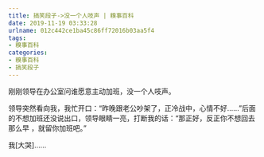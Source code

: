 ```yaml
---
title: 搞笑段子->没一个人吱声 | 糗事百科
date: 2019-11-19 03:33:28
urlname: 012c442ce1ba45c86ff72016b03aa5f4
tags: 
- 糗事百科
categories:
- 糗事百科
- 搞笑段子
---
```

刚刚领导在办公室问谁愿意主动加班，没一个人吱声。

领导突然看向我，我忙开口：“昨晚跟老公吵架了，正冷战中，心情不好……”后面的不想加班还没说出口，领导眼睛一亮，打断我的话：“那正好，反正你不想回去那么早 ，就留你加班吧。”

我[大哭]……


